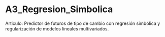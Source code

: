 # A3_Regresion_Simbolica
Articulo: Predictor de futuros de tipo de cambio con regresión simbólica y regularización de modelos lineales multivariados.
